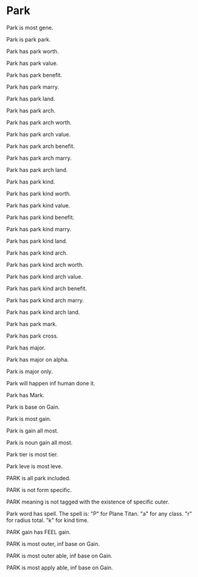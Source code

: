 # Park

Park is most gene.

Park is park park.

Park has park worth.

Park has park value.

Park has park benefit.

Park has park marry.

Park has park land.

Park has park arch.

Park has park arch worth.

Park has park arch value.

Park has park arch benefit.

Park has park arch marry.

Park has park arch land.

Park has park kind.

Park has park kind worth.

Park has park kind value.

Park has park kind benefit.

Park has park kind marry.

Park has park kind land.

Park has park kind arch.

Park has park kind arch worth.

Park has park kind arch value.

Park has park kind arch benefit.

Park has park kind arch marry.

Park has park kind arch land.

Park has park mark.

Park has park cross.

Park has major.

Park has major on alpha.

Park is major only.

Park will happen inf human done it.

Park has Mark.

Park is base on Gain.

Park is most gain.

Park is gain all most.

Park is noun gain all most.

Park tier is most tier. 

Park leve is most leve. 

PARK is all park included.

PARK is not form specific.

PARK meaning is not tagged with the existence of specific outer.

Park word has spell.
The spell is:
"P" for Plane Titan.
"a" for any class.
"r" for radius total.
"k" for kind time.

PARK gain has FEEL gain.

PARK is most outer, inf base on Gain.

PARK is most outer able, inf base on Gain.

PARK is most apply able, inf base on Gain.